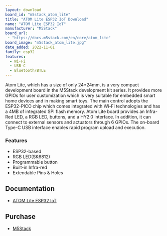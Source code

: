 ```yaml
---
layout: download
board_id: "m5stack_atom_lite"
title: "ATOM Lite ESP32 IoT Download"
name: "ATOM Lite ESP32 IoT"
manufacturer: "M5Stack"
board_url:
 - "https://docs.m5stack.com/en/core/atom_lite"
board_image: "m5stack_atom_lite.jpg"
date_added: 2022-11-01
family: esp32
features:
  - Wi-Fi
  - USB-C
  - Bluetooth/BTLE
---
```


Atom Lite, which has a size of only 24*24mm, is a very compact development board in the M5Stack development kit series. It provides more GPIOs for user customization which is very suitable for embedded smart home devices and in making smart toys. The main control adopts the ESP32-PICO chip which comes integrated with Wi-Fi technologies and has a 4MB of integrated SPI flash memory. Atom Lite board provides an Infra-Red LED, a RGB LED, buttons, and a HY2.0 interface. In addition, it can connect to external sensors and actuators through 6 GPIOs. The on-board Type-C USB interface enables rapid program upload and execution.

### Features
- ESP32-based
- RGB LED(SK6812)
- Programmable button
- Built-in Infra-red
- Extendable Pins & Holes

## Documentation

* [ATOM Lite ESP32 IoT](https://docs.m5stack.com/en/core/atom_lite)

## Purchase

* [M5Stack](https://shop.m5stack.com/collections/m5-controllers/products/atom-lite-esp32-development-kit)